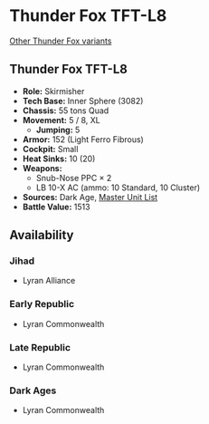# Thunder Fox TFT-L8

[Other Thunder Fox variants](../thunder_fox.md)

## Thunder Fox TFT-L8
- **Role:** Skirmisher
- **Tech Base:** Inner Sphere (3082)
- **Chassis:** 55 tons Quad
- **Movement:** 5 / 8, XL
  - **Jumping:** 5
- **Armor:** 152 (Light Ferro Fibrous)
- **Cockpit:** Small
- **Heat Sinks:** 10 (20)
- **Weapons:**
  - Snub-Nose PPC × 2
  - LB 10-X AC (ammo: 10 Standard, 10 Cluster)
- **Sources:** Dark Age, [Master Unit List](http://masterunitlist.info/Unit/Details/3219/thunder-fox-tft-l8)
- **Battle Value:** 1513

## Availability

### Jihad
- Lyran Alliance

### Early Republic
- Lyran Commonwealth

### Late Republic
- Lyran Commonwealth

### Dark Ages
- Lyran Commonwealth

